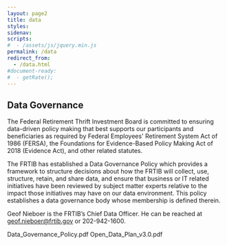 ```yaml
---
layout: page2
title: data
styles:
sidenav:
scripts:
#  - /assets/js/jquery.min.js
permalink: /data
redirect_from:
  - /data.html
#document-ready:
#  - getRate();
---
```


## Data Governance
The Federal Retirement Thrift Investment Board is committed to ensuring data-driven policy making that best supports our participants and beneficiaries as required by Federal Employees' Retirement System Act of 1986 (FERSA), the Foundations for Evidence-Based Policy Making Act of 2018 (Evidence Act), and other related statutes.

The FRTIB has established a Data Governance Policy which provides a framework to structure decisions about how the FRTIB will collect, use, structure, retain, and share data, and ensure that business or IT related initiatives have been reviewed by subject matter experts relative to the impact those initiatives may have on our data environment. This policy establishes a data governance body whose membership is defined therein.

Geof Nieboer is the FRTIB’s Chief Data Officer. He can be reached at geof.nieboer@frtib.gov or 202-942-1600.



Data_Governance_Policy.pdf
Open_Data_Plan_v3.0.pdf

<!-- CONTENT END -->
